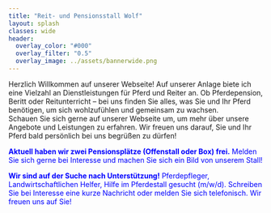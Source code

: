 ```yaml
---
title: "Reit- und Pensionsstall Wolf"
layout: splash
classes: wide
header:
  overlay_color: "#000"
  overlay_filter: "0.5"
  overlay_image: ../assets/bannerwide.png
---
```


Herzlich Willkommen auf unserer Webseite! Auf unserer Anlage biete ich eine Vielzahl an Dienstleistungen für Pferd und Reiter an. Ob Pferdepension, Beritt oder Reitunterricht – bei uns finden Sie alles, was Sie und Ihr Pferd benötigen, um sich wohlzufühlen und gemeinsam zu wachsen.  
Schauen Sie sich gerne auf unserer Webseite um, um mehr über unsere Angebote und Leistungen zu erfahren. Wir freuen uns darauf, Sie und Ihr Pferd bald persönlich bei uns begrüßen zu dürfen!

<span style="color:blue">**Aktuell haben wir zwei Pensionsplätze (Offenstall oder Box) frei.** Melden Sie sich gerne bei Interesse und machen Sie sich ein Bild von unserem Stall!</span>

<span style="color:blue">**Wir sind auf der Suche nach Unterstützung!** Pferdepfleger, Landwirtschaftlichen Helfer, Hilfe im Pferdestall gesucht (m/w/d). Schreiben Sie bei Interesse eine kurze Nachricht oder melden Sie sich telefonisch. Wir freuen uns auf Sie!</span>
